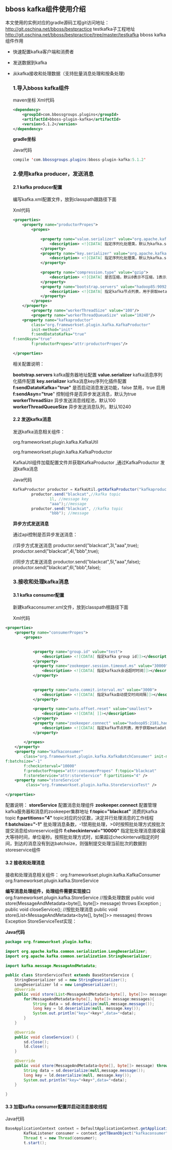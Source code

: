 ## bboss kafka组件使用介绍

本文使用的实例对应的gradle源码工程git访问地址：
http://git.oschina.net/bboss/bestpractice
testkafka子工程地址
http://git.oschina.net/bboss/bestpractice/tree/master/testkafka
bboss kafka组件作用

- 快速配置kafka客户端和消费者

- 发送数据到kafka

- 从kafka接收和处理数据（支持批量消息处理和按条处理)

  ### 1.导入bboss kafka组件

  maven坐标
  Xml代码

  ```xml
  <dependency>  
      <groupId>com.bbossgroups.plugins</groupId>  
      <artifactId>bboss-plugin-kafka</artifactId>  
      <version>5.1.2</version>  
  </dependency>
  ```

  **gradle坐标**

  Java代码

  ```java
  compile 'com.bbossgroups.plugins:bboss-plugin-kafka:5.1.2' 
  ```

  ### 2.使用kafka producer，发送消息

  #### 2.1 kafka producer配置

  编写kafka.xml配置文件，放到classpath跟路径下面

  Xml代码

  ```xml
  <properties>  
      <property name="productorPropes">  
          <propes>  
                
              <property name="value.serializer" value="org.apache.kafka.common.serialization.StringSerializer">  
                  <description> <![CDATA[ 指定序列化处理类，默认为kafka.serializer.DefaultEncoder,即byte[] ]]></description>  
              </property>  
              <property name="key.serializer" value="org.apache.kafka.common.serialization.LongSerializer">  
                  <description> <![CDATA[ 指定序列化处理类，默认为kafka.serializer.DefaultEncoder,即byte[] ]]></description>  
              </property>  
                        
              <property name="compression.type" value="gzip">  
                  <description> <![CDATA[ 是否压缩，默认0表示不压缩，1表示用gzip压缩，2表示用snappy压缩。压缩后消息中会有头来指明消息压缩类型，故在消费者端消息解压是透明的无需指定]]></description>  
              </property>  
              <property name="bootstrap.servers" value="hadoop85:9092,hadoop86:9092,hadoop88:9092">  
                  <description> <![CDATA[ 指定kafka节点列表，用于获取metadata(元数据)，不必全部指定]]></description>  
              </property>  
          </propes>  
      </property>  
          <property name="workerThreadSize" value="100"/>  
          <property name="workerThreadQueueSize" value="10240"/>  
      <property name="kafkaproductor"   
          class="org.frameworkset.plugin.kafka.KafkaProductor"  
          init-method="init"  
          f:sendDatatoKafka="true"  
  f:sendAsyn="true"  
          f:productorPropes="attr:productorPropes"/>          
            
  </properties>  
  ```

  相关配置说明：

  **bootstrap.servers** kafka服务器地址配置
  **value.serializer** kafka消息序列化插件配置
  **key.serializer** kafka消息key序列化插件配置
  **f:sendDatatoKafka="true"** 是否启动消息发送功能，false 禁用，true 启用
  **f:sendAsyn="true**" 控制组件是否异步发送消息，默认为true
  **workerThreadSiz**e 异步发送消息线程池，默认100
  **workerThreadQueueSize** 异步发送消息队列，默认10240

  #### **2.2 发送kafka消息**

  发送kafka消息相关组件：

  org.frameworkset.plugin.kafka.KafkaUtil

  org.frameworkset.plugin.kafka.KafkaProductor

  KafkaUtil组件加载配置文件并获取KafkaProductor ,通过KafkaProductor 发送kafka消息

  Java代码

  ```java
  KafkaProductor productor = KafkaUtil.getKafkaProductor("kafkaproductor");  
          productor.send("blackcat",//kafka topic  
                  1l, //message key  
                  "aaa");//message  
          productor.send("blackcat", //kafka topic  
                  "bbb"); //message  
  ```

    **异步方式发送消息**

  <property name="workerThreadSize" value="100"/>
  <property name="workerThreadQueueSize" value="10240"/>

  <property name="kafkaproductor"
  class="org.frameworkset.plugin.kafka.KafkaProductor"
  init-method="init"
  f:sendDatatoKafka="true"
  f:sendAsyn="true"
  f:productorPropes="attr:productorPropes"/>

  通过api控制是否异步发送消息：

  //异步方式发送消息
  productor.send("blackcat",3l,"aaa",true);
  productor.send("blackcat",4l,"bbb",true);

  //同步方式发送消息
  productor.send("blackcat",5l,"aaa",false);
  productor.send("blackcat",6l,"bbb",false);

  ### 3.接收和处理kafka消息

  #### 3.1 kafka consumer配置

  新建kafkaconsumer.xml文件，放到classpath根路径下面

  Xml代码

```xml
<properties>  
    <property name="consumerPropes">  
        <propes>  
  
  
            <property name="group.id" value="test">  
                <description> <![CDATA[ 指定kafka group id]]></description>  
            </property>  
            <property name="zookeeper.session.timeout.ms" value="30000">  
                <description> <![CDATA[ 指定kafkazk会话超时时间]]></description>  
            </property>  
              
  
            <property name="auto.commit.interval.ms" value="3000">  
                <description> <![CDATA[ 指定kafka自动提交时间间隔]]></description>  
            </property>  
  
            <property name="auto.offset.reset" value="smallest">  
                <description> <![CDATA[ ]]></description>  
            </property>  
            <property name="zookeeper.connect" value="hadoop85:2181,hadoop86:2181,hadoop88:2181">  
                <description> <![CDATA[ 指定kafka节点列表，用于获取metadata(元数据)，不必全部指定]]></description>  
            </property>  
  
        </propes>  
    </property>  
    <property name="kafkaconsumer"  
        class="org.frameworkset.plugin.kafka.KafkaBatchConsumer" init-method="init"  
f:batchsize="-1"  
        f:checkinterval="10000"  
        f:productorPropes="attr:consumerPropes" f:topic="blackcat"  
        f:storeService="attr:storeService" f:partitions="4" />  
    <property name="storeService"  
         class="org.frameworkset.plugin.kafka.StoreServiceTest" />     
  
</properties>  
```

配置说明：
**storeService** 配置消息处理组件
**zookeeper.connect** 配置管理kafka服务器和消息的zookeeper集群地址
**f:topic="blackcat"** 消费的kafka topic
**f:partitions="4"** topic对应的分区数，决定并行处理消息的工作线程
**f:batchsize="-1"** 批处理消息条数，-1禁用批处理，>0时按照批处理方式按批次提交消息给storeservice组件
**f:checkinterval="10000"** 指定批处理消息接收最大等待时间，单位毫秒。按照批处理方式时，如果超过checkinterval指定的时间，到达的消息没有到达batchsize，则强制提交处理当前批次的数据到storeservice组件

#### **3.2 接收和处理消息**

接收和处理消息相关组件：
org.frameworkset.plugin.kafka.KafkaConsumer
org.frameworkset.plugin.kafka.StoreService

**编写消息处理组件，处理组件需要实现接口**
org.frameworkset.plugin.kafka.StoreService
//按条处理数据
public void store(MessageAndMetadata<byte[], byte[]> message)  throws Exception ;
public void closeService();
//按批处理消息
public void store(List<MessageAndMetadata<byte[], byte[]>> messages) throws Exception
StoreServiceTest实现：

**Java代码**

```java
package org.frameworkset.plugin.kafka;  
  
import org.apache.kafka.common.serialization.LongDeserializer;  
import org.apache.kafka.common.serialization.StringDeserializer;  
  
import kafka.message.MessageAndMetadata;  
  
public class StoreServiceTest extends BaseStoreService {  
    StringDeserializer sd = new StringDeserializer();  
    LongDeserializer ld = new LongDeserializer();  
    @Override  
    public void store(List<MessageAndMetadata<byte[], byte[]>> messages) throws Exception {  
        for(MessageAndMetadata<byte[], byte[]> message:messages){  
            String data = sd.deserialize(null,message.message());  
            long key = ld.deserialize(null, message.key());  
            System.out.println("key="+key+",data="+data);  
        }  
    }  
  
    @Override  
    public void closeService() {  
        sd.close();  
        ld.close();  
    }  
  
    @Override  
    public void store(MessageAndMetadata<byte[], byte[]> message) throws Exception {  
        String data = sd.deserialize(null,message.message());  
        long key = ld.deserialize(null, message.key());  
        System.out.println("key="+key+",data="+data);  
    }  
  
}  
```

#### **3.3 加载kafka consumer配置并启动消息接收线程**

Java代码 

```java
BaseApplicationContext context = DefaultApplicationContext.getApplicationContext("kafkaconfumer.xml");  
        KafkaListener consumer = context.getTBeanObject("kafkaconsumer", KafkaListener.class);  
        Thread t = new Thread(consumer);  
        t.start();  
```

